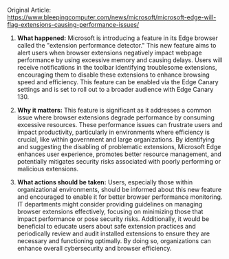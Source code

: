 Original Article: https://www.bleepingcomputer.com/news/microsoft/microsoft-edge-will-flag-extensions-causing-performance-issues/

1) **What happened:** Microsoft is introducing a feature in its Edge browser called the "extension performance detector." This new feature aims to alert users when browser extensions negatively impact webpage performance by using excessive memory and causing delays. Users will receive notifications in the toolbar identifying troublesome extensions, encouraging them to disable these extensions to enhance browsing speed and efficiency. This feature can be enabled via the Edge Canary settings and is set to roll out to a broader audience with Edge Canary 130.

2) **Why it matters:** This feature is significant as it addresses a common issue where browser extensions degrade performance by consuming excessive resources. These performance issues can frustrate users and impact productivity, particularly in environments where efficiency is crucial, like within government and large organizations. By identifying and suggesting the disabling of problematic extensions, Microsoft Edge enhances user experience, promotes better resource management, and potentially mitigates security risks associated with poorly performing or malicious extensions.

3) **What actions should be taken:** Users, especially those within organizational environments, should be informed about this new feature and encouraged to enable it for better browser performance monitoring. IT departments might consider providing guidelines on managing browser extensions effectively, focusing on minimizing those that impact performance or pose security risks. Additionally, it would be beneficial to educate users about safe extension practices and periodically review and audit installed extensions to ensure they are necessary and functioning optimally. By doing so, organizations can enhance overall cybersecurity and browser efficiency.
